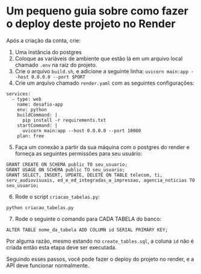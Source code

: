 # Um pequeno guia sobre como fazer o deploy deste projeto no Render

Após a criação da conta, crie:

1. Uma instância do postgres 
2. Coloque as variáveis de ambiente que estão lá em um arquivo local chamado ```.env``` na raiz do projeto.
3. Crie o arquivo ```build.sh```, e adicione a seguinte linha: ```uvicorn main:app --host 0.0.0.0 --port $PORT ``` 
4. Crie um arquivo chamado ```render.yaml``` com as seguintes configurações:
```
services:
  - type: web
    name: desafio-app
    env: python
    buildCommand: |
      pip install -r requirements.txt
    startCommand: |
      uvicorn main:app --host 0.0.0.0 --port 10000
    plan: free
```
5. Faça um conexão a partir da sua máquina com o postgres do render e forneça as seguintes permissões para seu usuário:

```
GRANT CREATE ON SCHEMA public TO seu_usuario;
GRANT USAGE ON SCHEMA public TO seu_usuario;
GRANT SELECT, INSERT, UPDATE, DELETE ON TABLE telecom, ti, serv_audiovisuais, ed_e_ed_integradas_a_impressao, agencia_noticias TO seu_usuario;
```

6. Rode o script ```criacao_tabelas.py```:

```python criacao_tabelas.py```

7. Rode o seguinte o comando para CADA TABELA do banco:

```
ALTER TABLE nome_da_tabela ADD COLUMN id SERIAL PRIMARY KEY;
```

Por alguma razão, mesmo estando no ```create_tables.sql```, a coluna ```id``` não é criada então esta etapa deve ser executada.

Seguindo esses passos, você pode fazer o deploy do projeto no render, e a API deve funcionar normalmente.


